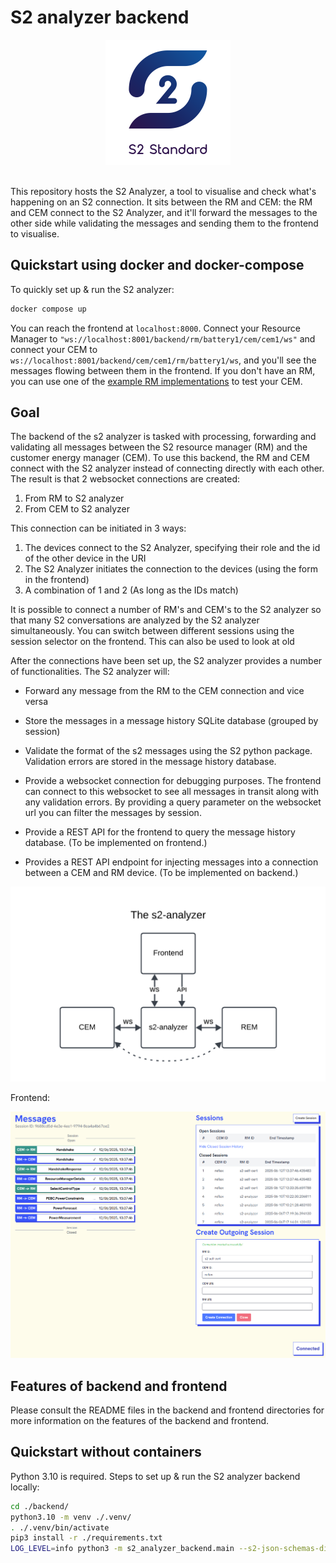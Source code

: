 # S2 analyzer backend

<div align="center">
    <a href="https://s2standard.org"><img src="./diagrams/Logo-S2.svg" width="200" height="200" /></a>
</div>
<br />

This repository hosts the S2 Analyzer, a tool to visualise and check what's happening on an S2 connection. It sits between the RM and CEM: the RM and CEM connect to the S2 Analyzer, and it'll forward the messages to the other side while validating the messages and sending them to the frontend to visualise.

## Quickstart using docker and docker-compose

To quickly set up & run the S2 analyzer:
```bash
docker compose up
```

You can reach the frontend at `localhost:8000`. Connect your Resource Manager to `"ws://localhost:8001/backend/rm/battery1/cem/cem1/ws"` and connect your CEM to `ws://localhost:8001/backend/cem/cem1/rm/battery1/ws`, and you'll see the messages flowing between them in the frontend. If you don't have an RM, you can use one of the [example RM implementations](https://github.com/flexiblepower/s2-example-implementations) to test your CEM.

## Goal

The backend of the s2 analyzer is tasked with processing, forwarding and validating all messages between the S2 resource manager (RM) and the customer energy manager (CEM). To use this backend, the RM and CEM connect with the S2 analyzer instead of connecting directly with each other. The result is that 2 websocket connections are created:
  1. From RM to S2 analyzer
  2. From CEM to S2 analyzer

This connection can be initiated in 3 ways:
 1. The devices connect to the S2 Analyzer, specifying their role and the id of the other device in the URI
 2. The S2 Analyzer initiates the connection to the devices (using the form in the frontend)
 3. A combination of 1 and 2 (As long as the IDs match)

It is possible to connect a number of RM's and CEM's to the S2 analyzer so that many S2 conversations are analyzed by the S2 analyzer simultaneously. You can switch between different sessions using the session selector on the frontend. This can also be used to look at old 

After the connections have been set up, the S2 analyzer provides a number of functionalities. The S2 analyzer will:
- Forward any message from the RM to the CEM connection and vice versa
- Store the messages in a message history SQLite database (grouped by session)
- Validate the format of the s2 messages using the S2 python package. Validation errors are stored in the message history database.

- Provide a websocket connection for debugging purposes. The frontend can connect to this websocket to see all messages in transit along with any validation errors. By providing a query parameter on the websocket url you can filter the messages by session.
- Provide a REST API for the frontend to query the message history database. (To be implemented on frontend.)
- Provides a REST API endpoint for injecting messages into a connection between a CEM and RM device. (To be implemented on backend.)

![Analyzer Structure](./diagrams/s2-project_basic.png)

Frontend:

![S2 Analyzer Frontend](./diagrams/frontend-screenshot.png)

## Features of backend and frontend

Please consult the README files in the backend and frontend directories for more information on the features of the backend and frontend.

## Quickstart without containers
Python 3.10 is required. Steps to set up & run the S2 analyzer backend locally:
```bash
cd ./backend/
python3.10 -m venv ./.venv/
. ./.venv/bin/activate
pip3 install -r ./requirements.txt
LOG_LEVEL=info python3 -m s2_analyzer_backend.main --s2-json-schemas-dir ./s2-ws-json/s2-json-schema/
```
